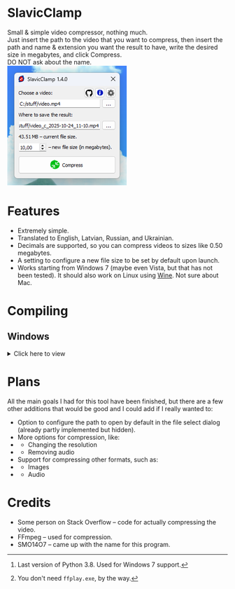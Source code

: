 # SlavicClamp
Small & simple video compressor, nothing much.\
Just insert the path to the video that you want to compress, then insert the path and name & extension you want the result to have, write the desired size in megabytes, and click Compress.\
DO NOT ask about the name.\
<img src="https://github.com/vazhka-dolya/slavicclamp/blob/main/img/screenshot1_4.png?raw=true">
# Features
- Extremely simple.
- Translated to English, Latvian, Russian, and Ukrainian.
- Decimals are supported, so you can compress videos to sizes like 0.50 megabytes.
- A setting to configure a new file size to be set by default upon launch.
- Works starting from Windows 7 (maybe even Vista, but that has not been tested). It should also work on Linux using [Wine](https://www.winehq.org/). Not sure about Mac.
# Compiling
## Windows
<details>
  <summary>Click here to view</summary>

To compile SlavicClamp the same way I do:
1. Install [Python 3.8.20](https://github.com/adang1345/PythonWindows/tree/master/3.8.20).[^1]
2. Install dependencies by running `py -3.8 -m pip install PyQt5, ffmpeg-python, Nuitka`.
3. Open SlavicClamp's source code's path in the terminal and run `py -3.8 -m nuitka --onefile --windows-icon-from-ico=img\icon_app.ico --enable-plugin=pyqt5 --windows-console-mode=disable .\main.pyw`.
4. Create an `ffmpeg` folder in the compiled program's root directory and place [FFmpeg binaries](https://www.ffmpeg.org/download.html#build-windows) there.[^2]
5. Done.

Note that this is the way I do it. You don't have to use Python 3.8.20 or Nuitka specifically.

</details>

# Plans
All the main goals I had for this tool have been finished, but there are a few other additions that would be good and I could add if I really wanted to:
- Option to configure the path to open by default in the file select dialog (already partly implemented but hidden).
- More options for compression, like:
- - Changing the resolution
- - Removing audio
- Support for compressing other formats, such as:
- - Images
- - Audio
# Credits
- Some person on Stack Overflow – code for actually compressing the video.
- FFmpeg – used for compression.
- SMO14O7 – came up with the name for this program.

[^1]: Last version of Python 3.8. Used for Windows 7 support.
[^2]: You don't need `ffplay.exe`, by the way.
